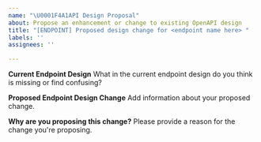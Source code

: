 ```yaml
---
name: "\U0001F4A1API Design Proposal"
about: Propose an enhancement or change to existing OpenAPI design
title: "[ENDPOINT] Proposed design change for <endpoint name here> "
labels: ''
assignees: ''

---
```


**Current Endpoint Design**
What in the current endpoint design do you think is missing or find confusing?

**Proposed Endpoint Design Change**
Add information about your proposed change.

**Why are you proposing this change?**
Please provide a reason for the change you're proposing.
